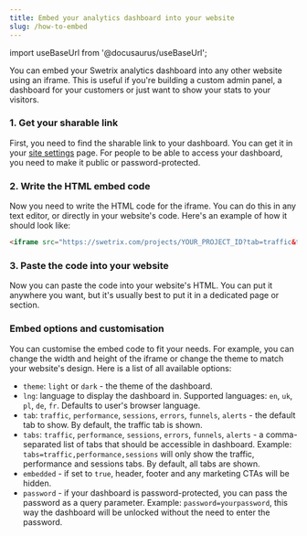 ```yaml
---
title: Embed your analytics dashboard into your website
slug: /how-to-embed
---
```


import useBaseUrl from '@docusaurus/useBaseUrl';

You can embed your Swetrix analytics dashboard into any other website using an iframe. This is useful if you're building a custom admin panel, a dashboard for your customers or just want to show your stats to your visitors.

### 1. Get your sharable link
First, you need to find the sharable link to your dashboard. You can get it in your [site settings](/how-to-access-site-settings) page. For people to be able to access your dashboard, you need to make it public or password-protected.

### 2. Write the HTML embed code
Now you need to write the HTML code for the iframe. You can do this in any text editor, or directly in your website's code. Here's an example of how it should look like:

```html
<iframe src="https://swetrix.com/projects/YOUR_PROJECT_ID?tab=traffic&theme=dark" width="1200" height="700" title="Test"></iframe>
```

### 3. Paste the code into your website
Now you can paste the code into your website's HTML. You can put it anywhere you want, but it's usually best to put it in a dedicated page or section.

### Embed options and customisation
You can customise the embed code to fit your needs. For example, you can change the width and height of the iframe or change the theme to match your website's design.
Here is a list of all available options:

 - `theme`: `light` or `dark` - the theme of the dashboard.
 - `lng`: language to display the dashboard in. Supported languages: `en`, `uk`, `pl`, `de`, `fr`. Defaults to user's browser language.
 - `tab`: `traffic`, `performance`, `sessions`, `errors`, `funnels`, `alerts` - the default tab to show. By default, the traffic tab is shown.
 - `tabs`: `traffic`, `performance`, `sessions`, `errors`, `funnels`, `alerts` - a comma-separated list of tabs that should be accessible in dashboard. Example: `tabs=traffic,performance,sessions` will only show the traffic, performance and sessions tabs. By default, all tabs are shown.
 - `embedded` - if set to `true`, header, footer and any marketing CTAs will be hidden.
 - `password` - if your dashboard is password-protected, you can pass the password as a query parameter. Example: `password=yourpassword`, this way the dashboard will be unlocked without the need to enter the password.